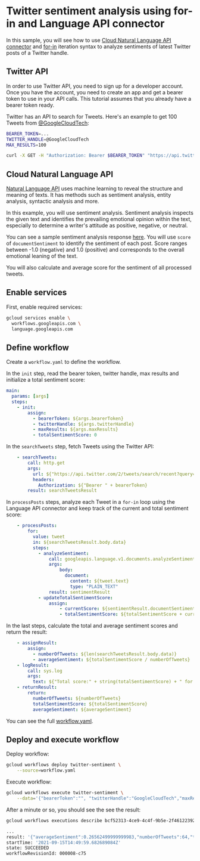 # Twitter sentiment analysis using for-in and Language API connector

In this sample, you will see how to use [Cloud Natural Language API
connector](https://cloud.google.com/workflows/docs/reference/googleapis/language/Overview)
and [for-in](https://cloud.google.com/workflows/docs/reference/syntax#for-in)
iteration syntax to analyze sentiments of latest Twitter posts of a Twitter handle.

## Twitter API

In order to use Twitter API, you need to sign up for a developer account. Once
you have the account, you need to create an app and get a bearer token to use in
your API calls. This tutorial assumes that you already have a bearer token
ready.

Twitter has an API to search for Tweets. Here's an example to get 100 Tweets
from [@GoogleCloudTech](https://twitter.com/googlecloudtech):

```sh
BEARER_TOKEN=...
TWITTER_HANDLE=@GoogleCloudTech
MAX_RESULTS=100

curl -X GET -H "Authorization: Bearer $BEARER_TOKEN" "https://api.twitter.com/2/tweets/search/recent?query=from:$TWITTER_HANDLE&max_results=$MAX_RESULTS"
```

## Cloud Natural Language API

[Natural Language API](https://cloud.google.com/natural-language) uses machine
learning to reveal the structure and meaning of texts. It has methods such as
sentiment analysis, entity analysis, syntactic analysis and more.

In this example, you will use sentiment analysis. Sentiment analysis inspects
the given text and identifies the prevailing emotional opinion within the text,
especially to determine a writer's attitude as positive, negative, or neutral.

You can see a sample sentiment analysis response
[here](https://cloud.google.com/natural-language/docs/basics#sentiment_analysis_response_fields).
You will use `score` of `documentSentiment` to identify the sentiment of each
post. Score ranges between -1.0 (negative) and 1.0 (positive) and corresponds to
the overall emotional leaning of the text.

You will also calculate and average score for the sentiment of all processed
tweets.

## Enable services

First, enable required services:

```sh
gcloud services enable \
  workflows.googleapis.com \
  language.googleapis.com
```

## Define workflow

Create a `workflow.yaml` to define the workflow.

In the `init` step, read the bearer token, twitter handle, max results and
initialize a total sentiment score:

```yaml
main:
  params: [args]
  steps:
    - init:
        assign:
          - bearerToken: ${args.bearerToken}
          - twitterHandle: ${args.twitterHandle}
          - maxResults: ${args.maxResults}
          - totalSentimentScore: 0
```

In the `searchTweets` step, fetch Tweets using the Twitter API:

```yaml
    - searchTweets:
        call: http.get
        args:
          url: ${"https://api.twitter.com/2/tweets/search/recent?query=from:" + twitterHandle + "&max_results=" + maxResults}
          headers:
            Authorization: ${"Bearer " + bearerToken}
        result: searchTweetsResult
```

In `processPosts` steps, analyze each Tweet in a `for-in` loop using the
Language API connector and keep track of the current and total sentiment score:

```yaml
    - processPosts:
        for:
          value: tweet
          in: ${searchTweetsResult.body.data}
          steps:
            - analyzeSentiment:
                call: googleapis.language.v1.documents.analyzeSentiment
                args:
                    body:
                      document:
                        content: ${tweet.text}
                        type: "PLAIN_TEXT"
                result: sentimentResult
            - updateTotalSentimentScore:
                assign:
                    - currentScore: ${sentimentResult.documentSentiment.score}
                    - totalSentimentScore: ${totalSentimentScore + currentScore}
```

In the last steps, calculate the total and average sentiment scores and return
the result:

```yaml
    - assignResult:
        assign:
          - numberOfTweets: ${len(searchTweetsResult.body.data)}
          - averageSentiment: ${totalSentimentScore / numberOfTweets}
    - logResult:
        call: sys.log
        args:
          text: ${"Total score:" + string(totalSentimentScore) + " for n:" + string(numberOfTweets) + " tweets with average sentiment:" + string(averageSentiment)}
    - returnResult:
        return:
          numberOfTweets: ${numberOfTweets}
          totalSentimentScore: ${totalSentimentScore}
          averageSentiment: ${averageSentiment}
```

You can see the full [workflow.yaml](workflow.yaml).

## Deploy and execute workflow

Deploy workflow:

```sh
gcloud workflows deploy twitter-sentiment \
    --source=workflow.yaml
```

Execute workflow:

```sh
gcloud workflows execute twitter-sentiment \
    --data='{"bearerToken":"", "twitterHandle":"GoogleCloudTech","maxResults":"100"}'
```

After a minute or so, you should see the see the result:

```sh
gcloud workflows executions describe bcf52313-4ce9-4c4f-9b5e-2f461223923f twitter-sentiment

...
result: '{"averageSentiment":0.26562499999999983,"numberOfTweets":64,"totalSentimentScore":16.99999999999999}'
startTime: '2021-09-15T14:49:59.682689084Z'
state: SUCCEEDED
workflowRevisionId: 000008-c75
```
